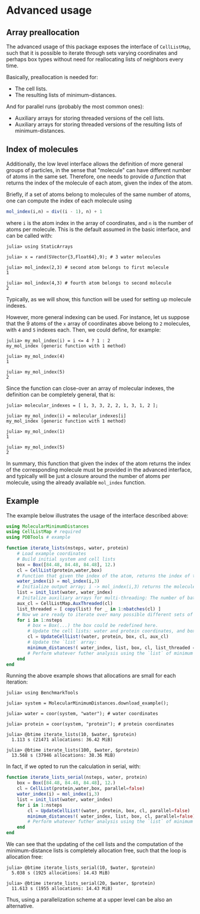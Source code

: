 # Advanced usage

## Array preallocation

The advanced usage of this package exposes the interface of `CellListMap`, such that it is possible to iterate through sets varying coordinates and perhaps box types without need for reallocating lists of neighbors every time.  

Basically, preallocation is needed for:

- The cell lists.
- The resulting lists of minimum-distances. 

And for parallel runs (probably the most common ones):

- Auxiliary arrays for storing threaded versions of the cell lists.
- Auxiliary arrays for storing threaded versions of the resulting lists of minimum-distances. 

## Index of molecules

Additionally, the low level interface allows the definition of more general groups of particles, in the sense that "molecule" can have different number of atoms in the same set. Therefore, one needs to provide *a function* that returns the index of the molecule of each atom, given the index of the atom. 

Briefly, if a set of atoms belong to molecules of the same number of atoms, one can compute the index of each molecule using
```julia
mol_index(i,n) = div((i - 1), n) + 1
```
where `i` is the atom index in the array of coordinates, and `n` is the number of atoms per molecule. This is the default assumed in the basic interface, and can be called with:
```julia-repl
julia> using StaticArrays

julia> x = rand(SVector{3,Float64},9); # 3 water molecules

julia> mol_index(2,3) # second atom belongs to first molecule
1

julia> mol_index(4,3) # fourth atom belongs to second molecule
2
```

Typically, as we will show, this function will be used for setting up molecule indexes.

However, more general indexing can be used. For instance, let us suppose that the 9 atoms of the `x` array of coordinates above belong to `2` molecules, with `4` and `5` indexes each. Then, we could define, for example:

```julia-repl
julia> my_mol_index(i) = i <= 4 ? 1 : 2
my_mol_index (generic function with 1 method)

julia> my_mol_index(4)
1

julia> my_mol_index(5)
2
```

Since the function can close-over an array of molecular indexes, the definition can be completely general, that is:

```julia-repl
julia> molecular_indexes = [ 1, 3, 3, 2, 2, 1, 3, 1, 2 ];

julia> my_mol_index(i) = molecular_indexes[i]
my_mol_index (generic function with 1 method)

julia> my_mol_index(1)
1

julia> my_mol_index(5)
2
```

In summary, this function that given the index of the atom returns the index of the corresponding molecule must be provided in the advanced interface, and typically will be just a closure around the number of atoms per molecule, using the already available `mol_index` function. 

## Example

The example below illustrates the usage of the interface described above: 

```julia
using MolecularMinimumDistances
using CellListMap # required
using PDBTools # example

function iterate_lists(nsteps, water, protein)
    # Load example coordinates
    # Build initial system and cell lists
    box = Box([84.48, 84.48, 84.48], 12.)
    cl = CellList(protein,water,box)
    # Function that given the index of the atom, returns the index of the molecule. Here, all molecules are similar, and we use the standard `mol_index` function:
    water_index(i) = mol_index(i,3)
    # Initialize output array; i -> mol_index(i,3) returns the molecule index for each water molecule
    list = init_list(water, water_index)
    # Initalize auxiliary arrays for multi-threading: The number of batches of multi-threading is obtained from a property of the cell-lists (see the CellListMap documentation for additional information and options).
    aux_cl = CellListMap.AuxThreaded(cl)
    list_threaded = [ copy(list) for _ in 1:nbatches(cl) ]
    # Now we are ready to iterate over many possible different sets of coordinates. Here the coordinates or the box won't change, but they could:
    for i in 1:nsteps
        # box = Box(...) the box could be redefined here.
        # Update the cell lists: water and protein coordinates, and box, could change here. 
        cl = UpdateCellList!(water, protein, box, cl, aux_cl)
        # Update the `list` array:
        minimum_distances!( water_index, list, box, cl, list_threaded = list_threaded) 
        # Perform whatever futher analysis using the `list` of minimum distances.
    end
end
```

Running the above example shows that allocations are small for each iteration:
```julia-repl
julia> using BenchmarkTools

julia> system = MolecularMinimumDistances.download_example();

julia> water = coor(system, "water"); # water coordinates

julia> protein = coor(system, "protein"); # protein coordinates

julia> @btime iterate_lists(10, $water, $protein)
  1.113 s (21471 allocations: 36.42 MiB)

julia> @btime iterate_lists(100, $water, $protein)
  13.568 s (37946 allocations: 38.36 MiB)
```

In fact, if we opted to run the calculation in serial, with:

```julia
function iterate_lists_serial(nsteps, water, protein)
    box = Box([84.48, 84.48, 84.48], 12.)
    cl = CellList(protein,water,box, parallel=false)
    water_index(i) = mol_index(i,3)
    list = init_list(water, water_index)
    for i in 1:nsteps
        cl = UpdateCellList!(water, protein, box, cl, parallel=false)
        minimum_distances!( water_index, list, box, cl, parallel=false) 
        # Perform whatever futher analysis using the `list` of minimum distances.
    end
end
```

We can see that the updating of the cell lists and the computation of the minimum-distance lists is completely allocation free, such that the loop is allocation free:

```julia-repl
julia> @btime iterate_lists_serial(10, $water, $protein)
  5.038 s (1925 allocations: 14.43 MiB)

julia> @btime iterate_lists_serial(20, $water, $protein)
  11.613 s (1955 allocations: 14.43 MiB)
```

Thus, using a parallelization scheme at a upper level can be also an alternative.


